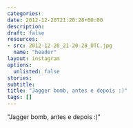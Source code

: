 ```yaml
---
categories:
date: 2012-12-20T21:20:28+00:00
description:
draft: false
resources:
- src: 2012-12-20_21-20-28_UTC.jpg
  name: "header"
layout: instagram
options:
  unlisted: false
stories:
subtitle:
title: "Jagger bomb, antes e depois :)"
tags: []
---
```


"Jagger bomb, antes e depois :)"
